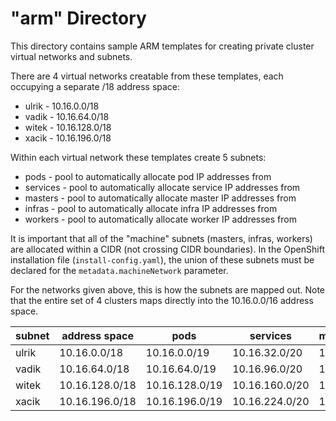 # "arm" Directory
This directory contains sample ARM templates for creating private cluster virtual networks and subnets.

There are 4 virtual networks creatable from these templates, each occupying a separate /18 address space:
- ulrik - 10.16.0.0/18
- vadik - 10.16.64.0/18
- witek - 10.16.128.0/18
- xacik - 10.16.196.0/18

Within each virtual network these templates create 5 subnets:
- pods - pool to automatically allocate pod IP addresses from
- services - pool to automatically allocate service IP addresses from
- masters - pool to automatically allocate master IP addresses from
- infras - pool to automatically allocate infra IP addresses from
- workers - pool to automatically allocate worker IP addresses from

It is important that all of the "machine" subnets (masters, infras, workers) are allocated within a CIDR (not crossing CIDR boundaries).
In the OpenShift installation file (`install-config.yaml`), the union of these subnets must be declared for the `metadata.machineNetwork` parameter.

For the networks given above, this is how the subnets are mapped out. Note that the entire set of 4 clusters maps directly into the 10.16.0.0/16 address space.

subnet | address space  | pods           | services       | machineNetwork | masters        | infras         | workers
-------|----------------|----------------|----------------|----------------|----------------|----------------|---------------
ulrik  | 10.16.0.0/18   | 10.16.0.0/19   | 10.16.32.0/20  | 10.16.48.0/20  | 10.16.48.0/22  | 10.16.52.0/22  | 10.16.56.0/21
vadik  | 10.16.64.0/18  | 10.16.64.0/19  | 10.16.96.0/20  | 10.16.112.0/20 | 10.16.112.0/22 | 10.16.116.0/22 | 10.16.120.0/21
witek  | 10.16.128.0/18 | 10.16.128.0/19 | 10.16.160.0/20 | 10.16.176.0/20 | 10.16.176.0/22 | 10.16.180.0/22 | 10.16.184.0/21
xacik  | 10.16.196.0/18 | 10.16.196.0/19 | 10.16.224.0/20 | 10.16.240.0/20 | 10.16.240.0/22 | 10.16.244.0/22 | 10.16.248.0/21

